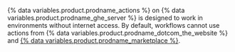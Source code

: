 {% data variables.product.prodname_actions %} on {% data variables.product.prodname_ghe_server %} is designed to work in environments without internet access. By default, workflows cannot use actions from {% data variables.product.prodname_dotcom_the_website %} and [{% data variables.product.prodname_marketplace %}](https://github.com/marketplace?type=actions).
